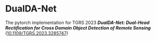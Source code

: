 # DualDA-Net
The pytorch implementation for TGRS 2023 ***DualDA-Net: Dual-Head Rectification for Cross Domain Object Detection of Remote Sensing*** ([10.1109/TGRS.2023.3285747](https://doi.org/10.1109/TGRS.2023.3285747))
